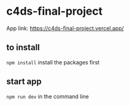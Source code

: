 # c4ds-final-project

App link: https://c4ds-final-project.vercel.app/


## to install

`npm install` install the packages first

## start app

`npm run dev` in the command line
